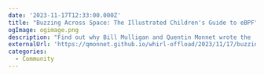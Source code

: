 ```yaml
---
date: '2023-11-17T12:33:00.000Z'
title: "Buzzing Across Space: The Illustrated Children's Guide to eBPF"
ogImage: ogimage.png
description: "Find out why Bill Mulligan and Quentin Monnet wrote the 'Buzzing Across Space: The Illustrated Children's Guide to eBPF' book"
externalUrl: 'https://qmonnet.github.io/whirl-offload/2023/11/17/buzzing-across-space/'
categories:
  - Community
---
```

